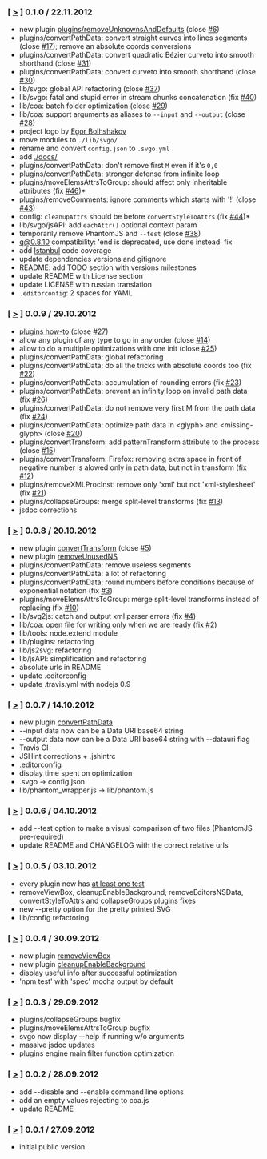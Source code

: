 ### [ [>](//github.com/svg/svgo/tree/v0.1.0) ] 0.1.0 / 22.11.2012
* new plugin [plugins/removeUnknownsAndDefaults](https://github.com/svg/svgo/blob/master/plugins/removeUnknownsAndDefaults.js) (close [#6](https://github.com/svg/svgo/issues/6))
* plugins/convertPathData: convert straight curves into lines segments (close [#17](https://github.com/svg/svgo/issues/17)); remove an absolute coords conversions
* plugins/convertPathData: convert quadratic Bézier curveto into smooth shorthand (close [#31](https://github.com/svg/svgo/issues/31))
* plugins/convertPathData: convert curveto into smooth shorthand (close [#30](https://github.com/svg/svgo/issues/30))
* lib/svgo: global API refactoring (close [#37](https://github.com/svg/svgo/issues/37))
* lib/svgo: fatal and stupid error in stream chunks concatenation (fix [#40](https://github.com/svg/svgo/issues/40))
* lib/coa: batch folder optimization (close [#29](https://github.com/svg/svgo/issues/29))
* lib/coa: support arguments as aliases to `--input` and `--output` (close [#28](https://github.com/svg/svgo/issues/28))
* project logo by [Egor Bolhshakov](http://xizzzy.ru/)
* move modules to `./lib/svgo/`
* rename and convert `config.json` to `.svgo.yml`
* add [./docs/](https://github.com/svg/svgo/tree/master/docs)
* plugins/convertPathData: don't remove first `M` even if it's `0,0`
* plugins/convertPathData: stronger defense from infinite loop
* plugins/moveElemsAttrsToGroup: should affect only inheritable attributes (fix [#46](https://github.com/svg/svgo/issues/46))* 
* plugins/removeComments: ignore comments which starts with '!' (close [#43](https://github.com/svg/svgo/issues/43))
* config: `cleanupAttrs` should be before `convertStyleToAttrs` (fix [#44](https://github.com/svg/svgo/issues/44))* 
* lib/svgo/jsAPI: add `eachAttr()` optional context param
* temporarily remove PhantomJS and `--test` (close [#38](https://github.com/svg/svgo/issues/38))
* q@0.8.10 compatibility: 'end is deprecated, use done instead' fix
* add [Istanbul](https://github.com/gotwarlost/istanbul) code coverage
* update dependencies versions and gitignore
* README: add TODO section with versions milestones
* update README with License section
* update LICENSE with russian translation
* `.editorconfig`: 2 spaces for YAML

### [ [>](//github.com/svg/svgo/tree/v0.0.9) ] 0.0.9 / 29.10.2012
* [plugins how-to](https://github.com/svg/svgo/tree/master/plugins#readme) (close [#27](https://github.com/svg/svgo/issues/27))
* allow any plugin of any type to go in any order (close [#14](https://github.com/svg/svgo/issues/14))
* allow to do a multiple optimizations with one init (close [#25](https://github.com/svg/svgo/issues/25))
* plugins/convertPathData: global refactoring
* plugins/convertPathData: do all the tricks with absolute coords too (fix [#22](https://github.com/svg/svgo/issues/22))
* plugins/convertPathData: accumulation of rounding errors (fix [#23](https://github.com/svg/svgo/issues/23))
* plugins/convertPathData: prevent an infinity loop on invalid path data (fix [#26](https://github.com/svg/svgo/issues/26))
* plugins/convertPathData: do not remove very first M from the path data (fix [#24](https://github.com/svg/svgo/issues/24))
* plugins/convertPathData: optimize path data in &lt;glyph&gt; and &lt;missing-glyph&gt; (close [#20](https://github.com/svg/svgo/issues/20))
* plugins/convertTransform: add patternTransform attribute to the process (close [#15](https://github.com/svg/svgo/issues/15))
* plugins/convertTransform: Firefox: removing extra space in front of negative number is alowed only in path data, but not in transform (fix [#12](https://github.com/svg/svgo/issues/12))
* plugins/removeXMLProcInst: remove only 'xml' but not 'xml-stylesheet' (fix [#21](https://github.com/svg/svgo/issues/15))
* plugins/collapseGroups: merge split-level transforms (fix [#13](https://github.com/svg/svgo/issues/13))
* jsdoc corrections

### [ [>](//github.com/svg/svgo/tree/v0.0.8) ] 0.0.8 / 20.10.2012
* new plugin [convertTransform](plugins/convertTransform.js) (close [#5](https://github.com/svg/svgo/issues/5))
* new plugin [removeUnusedNS](plugins/removeUnusedNS.js)
* plugins/convertPathData: remove useless segments
* plugins/convertPathData: a lot of refactoring
* plugins/convertPathData: round numbers before conditions because of exponential notation (fix [#3](https://github.com/svg/svgo/issues/3))
* plugins/moveElemsAttrsToGroup: merge split-level transforms instead of replacing (fix [#10](https://github.com/svg/svgo/issues/10))
* lib/svg2js: catch and output xml parser errors (fix [#4](https://github.com/svg/svgo/issues/4))
* lib/coa: open file for writing only when we are ready (fix [#2](https://github.com/svg/svgo/issues/2))
* lib/tools: node.extend module
* lib/plugins: refactoring
* lib/js2svg: refactoring
* lib/jsAPI: simplification and refactoring
* absolute urls in README
* update .editorconfig
* update .travis.yml with nodejs 0.9

### [ [>](//github.com/svg/svgo/tree/v0.0.7) ] 0.0.7 / 14.10.2012
* new plugin [convertPathData](plugins/convertPathData.js)
* --input data now can be a Data URI base64 string
* --output data now can be a Data URI base64 string with --datauri flag
* Travis CI
* JSHint corrections + .jshintrc
* [.editorconfig](http://editorconfig.org/)
* display time spent on optimization
* .svgo → config.json
* lib/phantom_wrapper.js → lib/phantom.js

### [ [>](//github.com/svg/svgo/tree/v0.0.6) ] 0.0.6 / 04.10.2012
* add --test option to make a visual comparison of two files (PhantomJS pre-required)
* update README and CHANGELOG with the correct relative urls

### [ [>](//github.com/svg/svgo/tree/v0.0.5) ] 0.0.5 / 03.10.2012
* every plugin now has [at least one test](plugins)
* removeViewBox, cleanupEnableBackground, removeEditorsNSData, convertStyleToAttrs and collapseGroups plugins fixes
* new --pretty option for the pretty printed SVG
* lib/config refactoring

### [ [>](//github.com/svg/svgo/tree/v0.0.4) ] 0.0.4 / 30.09.2012
* new plugin [removeViewBox](plugins/removeViewBox.js)
* new plugin [cleanupEnableBackground](plugins/cleanupEnableBackground.js)
* display useful info after successful optimization
* 'npm test' with 'spec' mocha output by default

### [ [>](//github.com/svg/svgo/tree/v0.0.3) ] 0.0.3 / 29.09.2012
* plugins/collapseGroups bugfix
* plugins/moveElemsAttrsToGroup bugfix
* svgo now display --help if running w/o arguments
* massive jsdoc updates
* plugins engine main filter function optimization

### [ [>](//github.com/svg/svgo/tree/v0.0.2) ] 0.0.2 / 28.09.2012
* add --disable and --enable command line options
* add an empty values rejecting to coa.js
* update README

### [ [>](//github.com/svg/svgo/tree/v0.0.1) ] 0.0.1 / 27.09.2012
* initial public version
